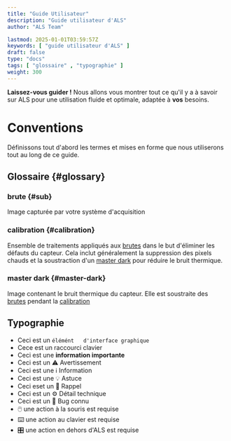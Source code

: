 ```yaml
---
title: "Guide Utilisateur"
description: "Guide utilisateur d'ALS"
author: "ALS Team"

lastmod: 2025-01-01T03:59:57Z
keywords: [ "guide utilisateur d'ALS" ]
draft: false
type: "docs"
tags: [ "glossaire" , "typographie" ]
weight: 300
---
```


**Laissez-vous guider !** Nous allons vous montrer tout ce qu'il y a à savoir sur ALS pour une utilisation fluide et
optimale, adaptée à **vos** besoins.

# Conventions

Définissons tout d'abord les termes et mises en forme que nous utiliserons tout au long de ce guide.

## Glossaire {#glossary}

### brute {#sub}

Image capturée par votre système d'acquisition

### calibration {#calibration}

Ensemble de traitements appliqués aux [brutes](#sub) dans le but d'éliminer les défauts du capteur. Cela inclut
généralement la suppression des pixels chauds et la soustraction d'un [master dark](#master-dark) pour réduire le bruit
thermique.

### master dark {#master-dark}

Image contenant le bruit thermique du capteur. Elle est soustraite des [brutes](#sub) pendant la [calibration](#calibration) 


## Typographie

- Ceci est un `élémént   d'interface graphique`
- Cece est un <span class="als-ks">raccourci clavier</span>
- Ceci est une **information importante**
- Ceci est un ⚠️ Avertissement
- Ceci est une ℹ️ Information
- Ceci est une 💡 Astuce
- Ceci eset un 🧠 Rappel
- Ceci est un ⚙️ Détail technique
- Ceci est un 🐛 Bug connu
- 🖱️ une action à la souris est requise
- ⌨️ une action au clavier est requise
- 🎛️ une action en dehors d'ALS est requise

